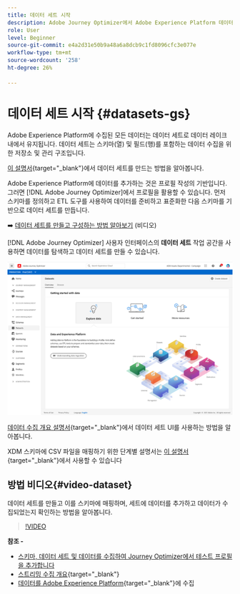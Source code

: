 ```yaml
---
title: 데이터 세트 시작
description: Adobe Journey Optimizer에서 Adobe Experience Platform 데이터 세트를 사용하는 방법을 알아봅니다
role: User
level: Beginner
source-git-commit: e4a2d31e50b9a48a6a8dcb9c1fd8096cfc3e077e
workflow-type: tm+mt
source-wordcount: '258'
ht-degree: 26%

---
```


# 데이터 세트 시작 {#datasets-gs}

Adobe Experience Platform에 수집된 모든 데이터는 데이터 세트로 데이터 레이크 내에서 유지됩니다. 데이터 세트는 스키마(열) 및 필드(행)를 포함하는 데이터 수집을 위한 저장소 및 관리 구조입니다. 

[이 설명서](https://experienceleague.adobe.com/docs/experience-platform/catalog/datasets/overview.html){target=&quot;_blank&quot;}에서 데이터 세트를 만드는 방법을 알아봅니다.

Adobe Experience Platform에 데이터를 추가하는 것은 프로필 작성의 기반입니다. 그러면 [!DNL Adobe Journey Optimizer]에서 프로필을 활용할 수 있습니다. 먼저 스키마를 정의하고 ETL 도구를 사용하여 데이터를 준비하고 표준화한 다음 스키마를 기반으로 데이터 세트를 만듭니다.

➡️ [데이터 세트를 만들고 구성하는 방법 알아보기](#video-dataset) (비디오)

[!DNL Adobe Journey Optimizer] 사용자 인터페이스의 **데이터 세트** 작업 공간을 사용하면 데이터를 탐색하고 데이터 세트를 만들 수 있습니다.

![](assets/datasets-home.png)

[데이터 수집 개요 설명서](https://experienceleague.adobe.com/docs/experience-platform/ingestion/home.html?lang=ko){target=&quot;_blank&quot;}에서 데이터 세트 UI를 사용하는 방법을 알아봅니다.

XDM 스키마에 CSV 파일을 매핑하기 위한 단계별 설명서는 [이 설명서](https://experienceleague.adobe.com/docs/experience-platform/ingestion/tutorials/map-a-csv-file.html?lang=ko-KR){target=&quot;_blank&quot;}에서 사용할 수 있습니다


## 방법 비디오{#video-dataset}

데이터 세트를 만들고 이를 스키마에 매핑하며, 세트에 데이터를 추가하고 데이터가 수집되었는지 확인하는 방법을 알아봅니다.

>[!VIDEO](https://video.tv.adobe.com/v/334293?quality=12)

**참조 -**

* [스키마, 데이터 세트 및 데이터를 수집하여 Journey Optimizer에서 테스트 프로필을 추가합니다](building-journeys/creating-test-profiles.md)
* [스트리밍 수집 개요](https://experienceleague.adobe.com/docs/experience-platform/ingestion/streaming/overview.html?lang=ko){target=&quot;_blank&quot;}
* [데이터를 Adobe Experience Platform](https://experienceleague.adobe.com/docs/experience-platform/ingestion/tutorials/ingest-batch-data.html){target=&quot;_blank&quot;}에 수집

